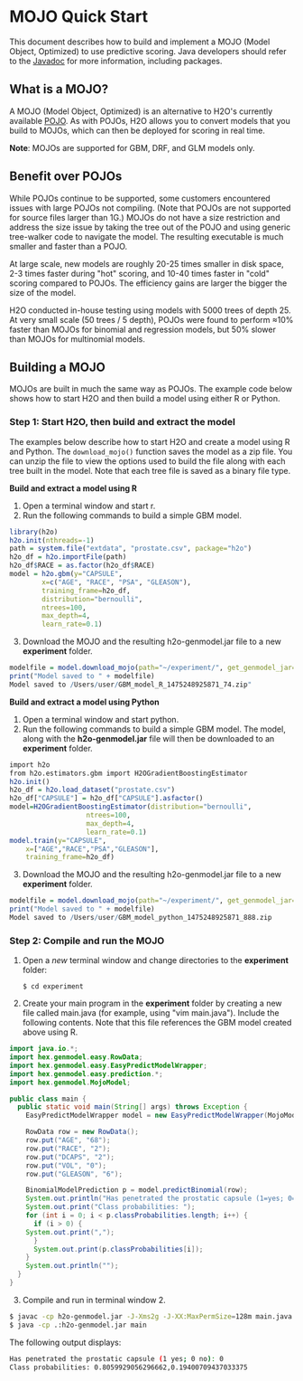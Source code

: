 # MOJO Quick Start


This document describes how to build and implement a MOJO (Model Object, Optimized) to use predictive scoring. Java developers should refer to the [Javadoc](http://docs.h2o.ai/h2o/latest-stable/h2o-genmodel/javadoc/index.html) for more information, including packages. 


## What is a MOJO?


A MOJO (Model Object, Optimized) is an alternative to H2O's currently available
[POJO](https://github.com/h2oai/h2o-3/blob/master/h2o-docs/src/product/howto/POJO_QuickStart.md). As with POJOs, H2O allows you to convert models that you build to MOJOs, which can then be deployed for scoring in real time.

**Note**: MOJOs are supported for GBM, DRF, and GLM models only.

## Benefit over POJOs

While POJOs continue to be supported, some customers encountered issues with large POJOs not compiling. (Note that POJOs are not supported for source files larger than 1G.) MOJOs do not have a size restriction and address the size issue by taking the tree out of the POJO and using generic tree-walker code to navigate the model. The resulting executable is much smaller and faster than a POJO.

At large scale, new models are roughly 20-25 times smaller in disk space, 2-3 times faster during "hot" scoring, and 10-40 times faster in "cold" scoring compared to POJOs. The efficiency gains are larger the bigger the size of the model.

H2O conducted in-house testing using models with 5000 trees of depth 25. At very small scale (50 trees / 5 depth), POJOs were found to perform ≈10% faster than MOJOs for binomial and regression models, but 50% slower than MOJOs for multinomial models.

## Building a MOJO


MOJOs are built in much the same way as POJOs. The example code below shows how to start H2O and then build a model using either R or Python.

### Step 1: Start H2O, then build and extract the model

The examples below describe how to start H2O and create a model using R and Python. The ``download_mojo()`` function saves the model as a zip file. You can unzip the file to view the options used to build the file along with each tree built in the model. Note that each tree file is saved as a binary file type. 

**Build and extract a model using R**

1. Open a terminal window and start r.
2. Run the following commands to build a simple GBM model. 

```R
library(h2o)
h2o.init(nthreads=-1)
path = system.file("extdata", "prostate.csv", package="h2o")
h2o_df = h2o.importFile(path)
h2o_df$RACE = as.factor(h2o_df$RACE)
model = h2o.gbm(y="CAPSULE",
		x=c("AGE", "RACE", "PSA", "GLEASON"),
		training_frame=h2o_df,
		distribution="bernoulli",
		ntrees=100,
		max_depth=4,
		learn_rate=0.1)
```

3. Download the MOJO and the resulting h2o-genmodel.jar file to a new **experiment** folder. 

```R
modelfile = model.download_mojo(path="~/experiment/", get_genmodel_jar=True)
print("Model saved to " + modelfile)
Model saved to /Users/user/GBM_model_R_1475248925871_74.zip"
```

**Build and extract a model using Python**

1. Open a terminal window and start python. 
2. Run the following commands to build a simple GBM model. The model, along with the **h2o-genmodel.jar** file will then be downloaded to an **experiment** folder. 

```R
import h2o
from h2o.estimators.gbm import H2OGradientBoostingEstimator
h2o.init()
h2o_df = h2o.load_dataset("prostate.csv")
h2o_df["CAPSULE"] = h2o_df["CAPSULE"].asfactor()
model=H2OGradientBoostingEstimator(distribution="bernoulli",
			       ntrees=100,
			       max_depth=4,
			       learn_rate=0.1)
model.train(y="CAPSULE",
	x=["AGE","RACE","PSA","GLEASON"],
	training_frame=h2o_df)
```

3. Download the MOJO and the resulting h2o-genmodel.jar file to a new **experiment** folder. 

```R
modelfile = model.download_mojo(path="~/experiment/", get_genmodel_jar=True)
print("Model saved to " + modelfile)
Model saved to /Users/user/GBM_model_python_1475248925871_888.zip           
```

### Step 2: Compile and run the MOJO

1.  Open a *new* terminal window and change directories to the **experiment** folder:
		
		$ cd experiment

2.  Create your main program in the **experiment** folder by creating a new file called main.java (for example, using "vim main.java"). Include the following contents. Note that this file references the GBM model created above using R. 

```java
import java.io.*;
import hex.genmodel.easy.RowData;
import hex.genmodel.easy.EasyPredictModelWrapper;
import hex.genmodel.easy.prediction.*;
import hex.genmodel.MojoModel;

public class main {
  public static void main(String[] args) throws Exception {
    EasyPredictModelWrapper model = new EasyPredictModelWrapper(MojoModel.load("GBM_model_R_1475248925871_74.zip"));

    RowData row = new RowData();
    row.put("AGE", "68");
    row.put("RACE", "2");
    row.put("DCAPS", "2");
    row.put("VOL", "0");
    row.put("GLEASON", "6");

    BinomialModelPrediction p = model.predictBinomial(row);
    System.out.println("Has penetrated the prostatic capsule (1=yes; 0=no): " + p.label);
    System.out.print("Class probabilities: ");
    for (int i = 0; i < p.classProbabilities.length; i++) {
      if (i > 0) {
	System.out.print(",");
      }
      System.out.print(p.classProbabilities[i]);
    }
    System.out.println("");
  }
}
``` 

3. Compile and run in terminal window 2. 

```bash
$ javac -cp h2o-genmodel.jar -J-Xms2g -J-XX:MaxPermSize=128m main.java
$ java -cp .:h2o-genmodel.jar main	
```

The following output displays:

```bash
Has penetrated the prostatic capsule (1 yes; 0 no): 0
Class probabilities: 0.8059929056296662,0.19400709437033375
```

